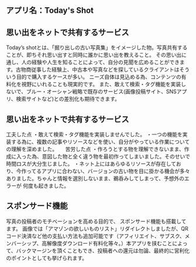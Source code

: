 ## アプリ名：Today's Shot

## 思い出をネットで共有するサービス
   Today’s shotとは、「掘り出しの古い写真集」をイメージした物。写真共有することが、即ちそれ思い出すと同時に誰かに思い出を教えること。
   その思い出に通し、人の経験や人生を知ることによって、自分の見聞を広めることができます。古物商従事した経験上、中古本や写真などを探しているクライアントはそういう目的で購入するケースが多い。
   ニーズ自体は見込める為、コンテンツの有料化を視野にいれることも現実的です。
   また、敢えて検索・タグ機能を実装しないで、ブルー・オーシャン戦略で既存のサービス(画像投稿サイト、SNSアプリ、検索サイトなど)との差別化も期待できます。
   
## 思い出をネットで共有するサービス
   工夫した点
   ・敢えて検索・タグ機能を実装しませんでした。
   ・一つの機能を実装する為に、複数の記事やリソースなどを使い、自分がやっている作業についての理解を深めました。
　 苦労した点
   ・作ろうとする物を理解できないまま、作成に入った為、意図した物と全く違う物を最初作ってしまいました。そのせいで時間ロスが大分生じました。
   ・ネット上にはあらゆるリソースが存在しており、今作ってるアプリに合わない、バージョンの古い物を目に掛かる機会が多々ありました。ちゃんと情報を選別しないまま、鵜呑みしてしまって、予想外のエラーが          何度も起きました。

## スポンサード機能
写真の投稿者のモチベーションを高める目的で、
スポンサード機能も搭載してます。
画像では「アマゾンの欲しいものリスト」リダイレクトしましたが、QRコード決済など他の支払い方法も追加可能です（アフィリエイト、サブスク、メンバーシップ、高解像度ダウンロード有料化等々。）本アプリを挟むことによって、バックマージンを頂くこともでき、投稿者への還元は勿論、最終的に営利化のポイントとしても挙げられます。
